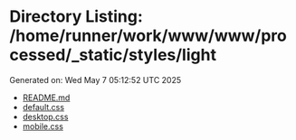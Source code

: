 # Directory Listing: /home/runner/work/www/www/processed/_static/styles/light
Generated on: Wed May  7 05:12:52 UTC 2025

- [README.md](README.md)
- [default.css](default.css)
- [desktop.css](desktop.css)
- [mobile.css](mobile.css)
